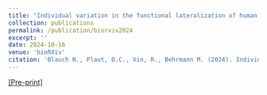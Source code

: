 ```yaml
---
title: "Individual variation in the functional lateralization of human ventral temporal cortex: Local competition and long-range coupling"
collection: publications
permalink: /publication/biorxiv2024
excerpt: ''
date: 2024-10-16
venue: 'bioRXiv'
citation: 'Blauch N., Plaut, D.C., Vin, R., Behrmann M. (2024). Individual variation in the functional lateralization of human ventral temporal cortex: Local competition and long-range coupling. bioRXiv 2024.10.15.618268; doi: https://doi.org/10.1101/2024.10.15.618268'
---
```


[[Pre-print]](https://doi.org/10.1101/2024.10.15.618268)
